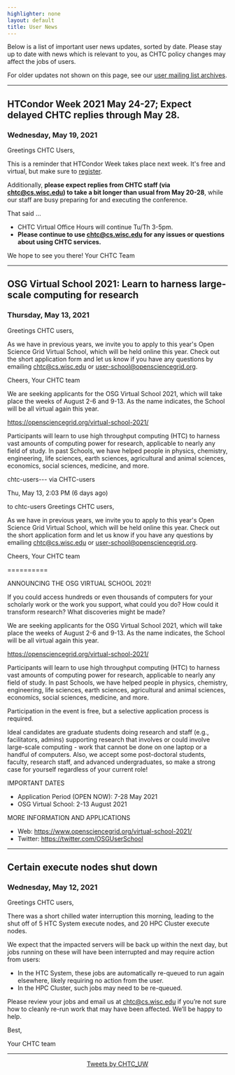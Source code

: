 ```yaml
---
highlighter: none
layout: default
title: User News
---
```


Below is a list of important user news updates, sorted by date. Please
stay up to date with news which is relevant to you, as CHTC policy
changes may affect the jobs of users.

For older updates not shown on this page, see our [user mailing list
archives](https://www-auth.cs.wisc.edu/lists/chtc-users/).

------------------------------------------------------------------------
## HTCondor Week 2021 May 24-27; Expect delayed CHTC replies through May 28.
### Wednesday, May 19, 2021

Greetings CHTC Users,

This is a reminder that HTCondor Week takes place next week. It's free and virtual, but make sure to [register](https://agenda.hep.wisc.edu/event/1579/registrations/239/).

Additionally, **please expect replies from CHTC staff (via chtc@cs.wisc.edu) to take a bit longer than usual from May 20-28**, while our staff are busy preparing for and executing the conference.

That said ...

* CHTC Virtual Office Hours will continue Tu/Th 3-5pm. 
* **Please continue to use chtc@cs.wisc.edu for any issues or questions about using CHTC services.**


We hope to see you there!
Your CHTC Team

------------------------------------------------------------------------
## OSG Virtual School 2021: Learn to harness large-scale computing for research
### Thursday, May 13, 2021

Greetings CHTC users,

As we have in previous years, we invite you to apply to this year's Open Science Grid Virtual School, which will be held online this year. Check out the short application form and let us know if you have any questions by emailing chtc@cs.wisc.edu or user-school@opensciencegrid.org.

Cheers,
Your CHTC team

We are seeking applicants for the OSG Virtual School 2021, which will take
place the weeks of August 2-6 and 9-13.  As the name indicates, the School
will be all virtual again this year.

https://opensciencegrid.org/virtual-school-2021/

Participants will learn to use high throughput computing (HTC) to harness
vast amounts of computing power for research, applicable to nearly any
field of study.  In past Schools, we have helped people in physics,
chemistry, engineering, life sciences, earth sciences, agricultural and
animal sciences, economics, social sciences, medicine, and more.

chtc-users--- via CHTC-users
	
Thu, May 13, 2:03 PM (6 days ago)
	
to chtc-users
Greetings CHTC users,

As we have in previous years, we invite you to apply to this year's Open Science Grid Virtual School, which will be held online this year. Check out the short application form and let us know if you have any questions by emailing chtc@cs.wisc.edu or user-school@opensciencegrid.org.

Cheers,
Your CHTC team

==========

ANNOUNCING THE OSG VIRTUAL SCHOOL 2021!

If you could access hundreds or even thousands of computers for your
scholarly work or the work you support, what could you do?  How could it
transform research?  What discoveries might be made?

We are seeking applicants for the OSG Virtual School 2021, which will take
place the weeks of August 2-6 and 9-13.  As the name indicates, the School
will be all virtual again this year.

https://opensciencegrid.org/virtual-school-2021/

Participants will learn to use high throughput computing (HTC) to harness
vast amounts of computing power for research, applicable to nearly any
field of study.  In past Schools, we have helped people in physics,
chemistry, engineering, life sciences, earth sciences, agricultural and
animal sciences, economics, social sciences, medicine, and more.

Participation in the event is free, but a selective application process is
required.

Ideal candidates are graduate students doing research and staff (e.g.,
facilitators, admins) supporting research that involves or could involve
large-scale computing - work that cannot be done on one laptop or a handful
of computers.  Also, we accept some post-doctoral students, faculty,
research staff, and advanced undergraduates, so make a strong case for
yourself regardless of your current role!

IMPORTANT DATES

* Application Period (OPEN NOW): 7-28 May 2021
* OSG Virtual School: 2-13 August 2021

MORE INFORMATION AND APPLICATIONS

* Web: https://www.opensciencegrid.org/virtual-school-2021/
* Twitter: https://twitter.com/OSGUserSchool

------------------------------------------------------------------------
## Certain execute nodes shut down
### Wednesday, May 12, 2021

Greetings CHTC users,

There was a short chilled water interruption this morning, leading to the shut off of 5 HTC System execute nodes, and 20 HPC Cluster execute nodes.

We expect that the impacted servers will be back up within the next day, but jobs running on these will have been interrupted and may require action from users:

* In the HTC System, these jobs are automatically re-queued to run again elsewhere, likely requiring no action from the user.
* In the HPC Cluster, such jobs may need to be re-queued. 

Please review your jobs and email us at chtc@cs.wisc.edu if you’re not sure how to cleanly re-run work that may have been affected. We’ll be happy to help.

Best,

Your CHTC team

------------------------------------------------------------------------


<center><a class="twitter-timeline" data-width="800" data-height="500" data-theme="light" data-link-color="#2B7BB9" href="https://twitter.com/CHTC_UW?ref_src=twsrc%5Etfw">Tweets by CHTC_UW</a> <script async src="https://platform.twitter.com/widgets.js" charset="utf-8"></script></center>
